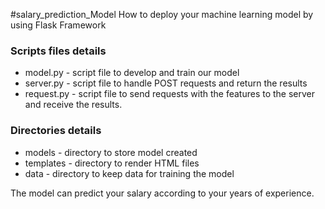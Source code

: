 #salary_prediction_Model
How to deploy your machine learning model by using Flask Framework

### Scripts files details

- model.py - script file to develop and train our model
- server.py -  script file to handle POST requests and return the results
- request.py -  script file to send requests with the features to the server and receive the results.

### Directories details

- models - directory to store model created
- templates - directory to render HTML  files
- data  - directory to keep data for training the model

The model can predict your salary according to your years of experience. 



